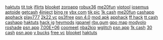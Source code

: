 <a href="https://lookerstudio.google.com/u/0/reporting/9032de93-7a59-43b3-b5a3-f0b6a7b44b4a/page/SmpDD">haktuts</a>
<a href="https://lookerstudio.google.com/s/uW89GfamWA4">tit tok</a>
<a href="https://lookerstudio.google.com/reporting/3e389f30-5d33-4c0e-9b29-e7f8eb92f898/page/aTgDD">iflirts</a>
<a href="https://lookerstudio.google.com/reporting/7ad7ab38-205b-46b1-adaf-cc991cc5d172/page/WIgDD">blooket</a>
<a href="https://lookerstudio.google.com/reporting/83b86871-2547-49bf-a0f6-ee708fdde1f8/page/DjD">zoroapp</a>
<a href="https://lookerstudio.google.com/reporting/14769fd4-18b9-49ba-9a3b-8948993e9730/page/DjD">robux36</a>
<a href="https://lookerstudio.google.com/reporting/54306dba-0b2e-471d-aac1-ad0613d1e7d5/page/DjD">me20fun</a>
<a href="https://lookerstudio.google.com/reporting/f35d1277-bcbe-4e55-9ebe-bc378b49aa2f/page/OD2AD">viptool</a>
<a href="https://lookerstudio.google.com/reporting/1bf13c5b-06ff-43c9-90f6-d6ded09e0caf/page/DjD">iosemus</a>
<a href="https://lookerstudio.google.com/reporting/4e238298-cae0-4e91-9ba3-8b63335be80b/page/DjD">aptoide</a>
<a href="https://lookerstudio.google.com/reporting/66df3740-a67c-4d90-a183-544ad7dc7973/page/FwwAD">getcash</a>
<a href="https://lookerstudio.google.com/reporting/3e4ecfb8-3859-4029-b766-09e2c56c6107/page/DjD">4inject</a>
<a href="https://lookerstudio.google.com/reporting/0ab9172e-88d5-4e92-a8d0-a2002049df50/page/DjD">bing re</a>
<a href="https://lookerstudio.google.com/reporting/ffce5925-10bb-424f-9954-feae968c0bdc/page/DjD">vbx com</a>
<a href="https://lookerstudio.google.com/reporting/12dc3493-5214-48b2-9825-e4bbac56172c/page/DjD">tik pic</a>
<a href="https://lookerstudio.google.com/reporting/05312b9e-b0d2-48a8-b6c9-94549bfe00f2/page/jTT9C">1k cash</a>
<a href="https://lookerstudio.google.com/reporting/e995139e-3ceb-4756-a2b2-83166d8a4242/page/DjD">me20fun</a>
<a href="https://lookerstudio.google.com/reporting/ed4bf2a6-e2ed-4e90-8173-7aaa0decf816/page/sUT9C">cashapp</a>
<a href="https://lookerstudio.google.com/reporting/57644e92-9717-436b-8d57-1b51f29db3d3/page/DjD">apphack</a>
<a href="https://lookerstudio.google.com/s/lDXW4DAUm8A">play777</a>
<a href="https://lookerstudio.google.com/reporting/fd66e9ae-3c97-4c41-9d84-d463564c8e93/page/gupDD">2k22 vc</a>
<a href="https://lookerstudio.google.com/reporting/35518525-9203-4702-999a-5e229b523bab/page/DjD">ps3free</a>
<a href="https://lookerstudio.google.com/reporting/3ebd6e04-75fd-4afa-94f7-80fff4adef24/page/DjD">psn 4.0</a>
<a href="https://lookerstudio.google.com/reporting/9a929c7a-7a07-419b-b812-8779f4c2115d/page/xwlDD">mod apk</a>
<a href="https://lookerstudio.google.com/reporting/e9455c6f-0476-4e87-9b51-327a79e7790b/page/HWT9C">apphack</a>
<a href="https://lookerstudio.google.com/reporting/6487eb07-74be-46c9-abde-b473b21b46bf?s=n2PoJFS6v4o">ff hack</a>
<a href="https://lookerstudio.google.com/reporting/1b310ed1-e338-46c4-8e41-5723fb813bd0?s=oNlQ9w38H_M">tt cash</a>
<a href="https://lookerstudio.google.com/reporting/0956642e-ee9e-4082-aee5-b52c7e8d3376?s=jV1qJpi_buI">cashapp</a>
<a href="https://lookerstudio.google.com/reporting/9032de93-7a59-43b3-b5a3-f0b6a7b44b4a/page/SmpDD">haktuts</a>
<a href="https://lookerstudio.google.com/reporting/2a82d8fc-6d71-484f-a8b2-6b9dddb76999/page/DjD">hack ig</a>
<a href="https://lookerstudio.google.com/reporting/ee0a8b31-c90e-4e52-9cdd-73bdd2fb75cb/page/DjD">heymods</a>
<a href="https://lookerstudio.google.com/reporting/dd8b72c0-1bd0-4743-8823-68b490e236f2/page/DjD">igpanel</a>
<a href="https://lookerstudio.google.com/reporting/06e0710d-ca72-4a6a-8c27-8de8969c912c/page/QEgDD">rbx.gum</a>
<a href="https://lookerstudio.google.com/reporting/460ee630-bcaa-456e-93b9-348989781aab/page/DjD">gpo map</a>
<a href="https://lookerstudio.google.com/reporting/69c653d7-89d3-42bc-b927-28943179b4d4/page/3BqDD">modyolo</a>
<a href="https://lookerstudio.google.com/reporting/866214d8-83b3-4d94-923a-4841d3ea733b/page/dWgDD">roshade</a>
<a href="https://lookerstudio.google.com/s/gRvDAnZc5EE">psn app</a>
<a href="https://lookerstudio.google.com/reporting/60d8504d-53ca-4a23-99fe-1aeb841c6734/page/DjD">7.00E+06</a>
<a href="https://lookerstudio.google.com/s/v7gEUw41608">coomeet</a>
<a href="https://lookerstudio.google.com/s/kfpUYWtmbxQ">nba2kio</a>
<a href="https://lookerstudio.google.com/reporting/321ef793-dce6-4139-9149-0ec32272a27e/page/KA2AD">wglitch</a>
<a href="https://lookerstudio.google.com/s/hKuNqEtAYvE">psn app</a>
<a href="https://lookerstudio.google.com/reporting/f785e30c-11b4-4ede-ac94-43364cf6cfd9/page/T51AD">1k cash</a>
<a href="https://lookerstudio.google.com/reporting/cd16c143-164a-4b92-82d2-32f692db507b/page/DtwAD">30 cash</a>
<a href="https://lookerstudio.google.com/s/u2pjYblqZtE">psn app</a>
<a href="https://lookerstudio.google.com/reporting/16b75b8c-a395-4f96-99d5-b9b618fa195a?s=r8KQ2TSndjs">v bucks</a>
<a href="https://lookerstudio.google.com/reporting/fd66e9ae-3c97-4c41-9d84-d463564c8e93/page/gupDD">free vc</a>
<a href="https://lookerstudio.google.com/reporting/bf049395-f98e-467f-91f2-f9174bf0ad48/page/DjD">blooket</a>
<a href="https://lookerstudio.google.com/reporting/76d4bdb1-c4a5-4c87-9644-2d9e52d7a9ec/page/RmpDD">haktuts</a>
